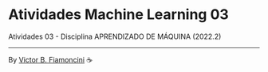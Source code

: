 # Atividades Machine Learning 03

Atividades 03 - Disciplina APRENDIZADO DE MÁQUINA (2022.2)

----------
By [Victor B. Fiamoncini](https://github.com/Victor-Fiamoncini) ☕️
